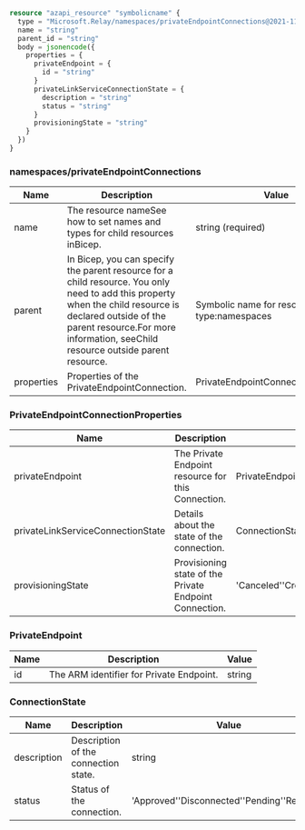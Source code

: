 ```terraform
resource "azapi_resource" "symbolicname" {
  type = "Microsoft.Relay/namespaces/privateEndpointConnections@2021-11-01"
  name = "string"
  parent_id = "string"
  body = jsonencode({
    properties = {
      privateEndpoint = {
        id = "string"
      }
      privateLinkServiceConnectionState = {
        description = "string"
        status = "string"
      }
      provisioningState = "string"
    }
  })
}

```

### namespaces/privateEndpointConnections

| Name | Description | Value |
|-|-|-|
| name | The resource nameSee how to set names and types for child resources inBicep. | string (required) |
| parent | In Bicep, you can specify the parent resource for a child resource. You only need to add this property when the child resource is declared outside of the parent resource.For more information, seeChild resource outside parent resource. | Symbolic name for resource of type:namespaces |
| properties | Properties of the PrivateEndpointConnection. | PrivateEndpointConnectionProperties |


### PrivateEndpointConnectionProperties

| Name | Description | Value |
|-|-|-|
| privateEndpoint | The Private Endpoint resource for this Connection. | PrivateEndpoint |
| privateLinkServiceConnectionState | Details about the state of the connection. | ConnectionState |
| provisioningState | Provisioning state of the Private Endpoint Connection. | 'Canceled''Creating''Deleting''Failed''Succeeded''Updating' |


### PrivateEndpoint

| Name | Description | Value |
|-|-|-|
| id | The ARM identifier for Private Endpoint. | string |


### ConnectionState

| Name | Description | Value |
|-|-|-|
| description | Description of the connection state. | string |
| status | Status of the connection. | 'Approved''Disconnected''Pending''Rejected' |


